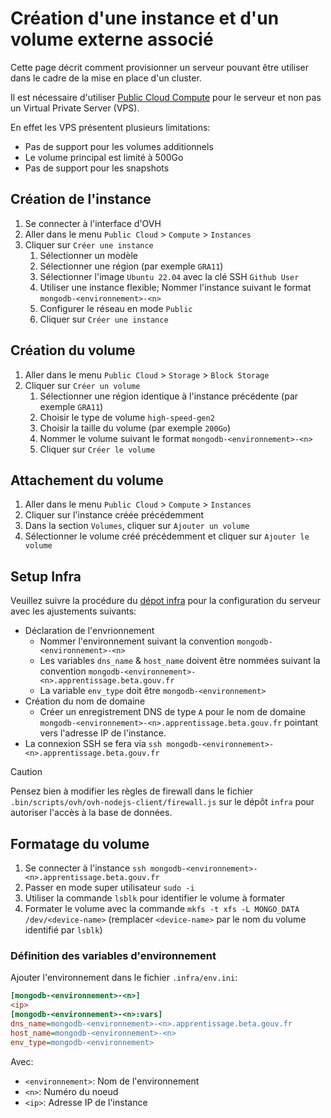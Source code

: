 # Création d'une instance et d'un volume externe associé

Cette page décrit comment provisionner un serveur pouvant être utiliser dans le cadre de la mise en place d'un cluster.

Il est nécessaire d'utiliser [Public Cloud Compute](https://www.ovhcloud.com/fr/public-cloud/compute/) pour le serveur et non pas un Virtual Private Server (VPS).

En effet les VPS présentent plusieurs limitations:
- Pas de support pour les volumes additionnels
- Le volume principal est limité à 500Go
- Pas de support pour les snapshots

## Création de l'instance

1. Se connecter à l'interface d'OVH
2. Aller dans le menu `Public Cloud` > `Compute` > `Instances`
3. Cliquer sur `Créer une instance`
   1. Sélectionner un modèle
   2. Sélectionner une région (par exemple `GRA11`)
   3. Sélectionner l'image `Ubuntu 22.04` avec la clé SSH `Github User`
   4. Utiliser une instance flexible; Nommer l'instance suivant le format `mongodb-<environnement>-<n>`
   5. Configurer le réseau en mode `Public`
   6. Cliquer sur `Créer une instance`

## Création du volume

1. Aller dans le menu `Public Cloud` > `Storage` > `Block Storage`
2. Cliquer sur `Créer un volume`
   1. Sélectionner une région identique à l'instance précédente (par exemple `GRA11`)
   2. Choisir le type de volume `high-speed-gen2`
   3. Choisir la taille du volume (par exemple `200Go`)
   4. Nommer le volume suivant le format `mongodb-<environnement>-<n>`
   5. Cliquer sur `Créer le volume`

## Attachement du volume

1. Aller dans le menu `Public Cloud` > `Compute` > `Instances`
2. Cliquer sur l'instance créée précédemment
3. Dans la section `Volumes`, cliquer sur `Ajouter un volume`
4. Sélectionner le volume créé précédemment et cliquer sur `Ajouter le volume`

## Setup Infra

Veuillez suivre la procédure du [dépot infra](https://github.com/mission-apprentissage/infra/blob/main/docs/provisionning.md) pour la configuration du serveur avec les ajustements suivants:

- Déclaration de l'envrionnement
  - Nommer l'environnement suivant la convention `mongodb-<environnement>-<n>`
  - Les variables `dns_name` & `host_name` doivent être nommées suivant la convention `mongodb-<environnement>-<n>.apprentissage.beta.gouv.fr`
  - La variable `env_type` doit être `mongodb-<environnement>`
- Création du nom de domaine
  - Créer un enregistrement DNS de type `A` pour le nom de domaine `mongodb-<environnement>-<n>.apprentissage.beta.gouv.fr` pointant vers l'adresse IP de l'instance.
- La connexion SSH se fera via `ssh mongodb-<environnement>-<n>.apprentissage.beta.gouv.fr`

> [!CAUTION]
> Pensez bien à modifier les règles de firewall dans le fichier `.bin/scripts/ovh/ovh-nodejs-client/firewall.js` sur le dépôt `infra` pour autoriser l'accès à la base de données.

## Formatage du volume

1. Se connecter à l'instance `ssh mongodb-<environnement>-<n>.apprentissage.beta.gouv.fr`
2. Passer en mode super utilisateur `sudo -i`
3. Utiliser la commande `lsblk` pour identifier le volume à formater
4. Formater le volume avec la commande `mkfs -t xfs -L MONGO_DATA /dev/<device-name>` (remplacer `<device-name>` par le nom du volume identifié par `lsblk`)

### Définition des variables d'environnement

Ajouter l'environnement dans le fichier `.infra/env.ini`:

```ini
[mongodb-<environnement>-<n>]
<ip>
[mongodb-<environnement>-<n>:vars]
dns_name=mongodb-<environnement>-<n>.apprentissage.beta.gouv.fr
host_name=mongodb-<environnement>-<n>
env_type=mongodb-<environnement>
```

Avec:

- `<environnement>`: Nom de l'environnement
- `<n>`: Numéro du noeud
- `<ip>`: Adresse IP de l'instance
